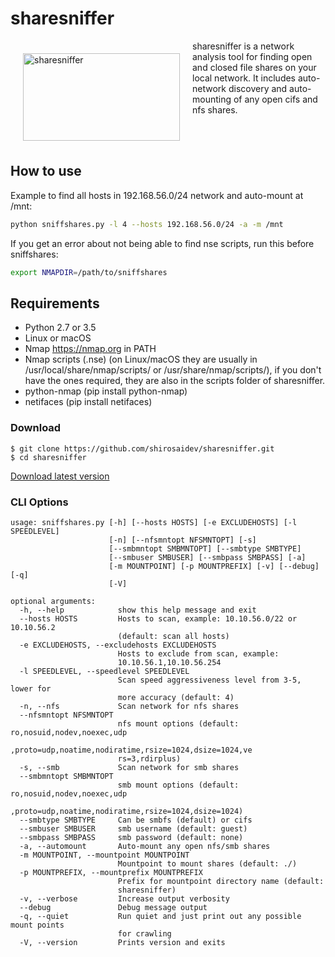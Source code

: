 # sharesniffer
<img src="https://github.com/shirosaidev/diskover/blob/master/docs/sharesniffer.png?raw=true" alt="sharesniffer" width="251" height="140" hspace="20" vspace="20" align="left" />

<p>sharesniffer is a network analysis tool for finding open and closed file shares on your local network. It includes auto-network discovery and auto-mounting of any open cifs and nfs shares.</p><br />
<br />

## How to use

Example to find all hosts in 192.168.56.0/24 network and auto-mount at /mnt:

```sh
python sniffshares.py -l 4 --hosts 192.168.56.0/24 -a -m /mnt
```

If you get an error about not being able to find nse scripts, run this before sniffshares:

```sh
export NMAPDIR=/path/to/sniffshares
```

## Requirements

- Python 2.7 or 3.5
- Linux or macOS
- Nmap https://nmap.org in PATH
- Nmap scripts (.nse) (on Linux/macOS they are usually in /usr/local/share/nmap/scripts/ or /usr/share/nmap/scripts/), if you don't have the ones required, they are also in the scripts folder of sharesniffer.
- python-nmap (pip install python-nmap)
- netifaces (pip install netifaces)

### Download

```shell
$ git clone https://github.com/shirosaidev/sharesniffer.git
$ cd sharesniffer
```
[Download latest version](https://github.com/shirosaidev/sharesniffer/releases/latest)


### CLI Options

```
usage: sniffshares.py [-h] [--hosts HOSTS] [-e EXCLUDEHOSTS] [-l SPEEDLEVEL]
                      [-n] [--nfsmntopt NFSMNTOPT] [-s]
                      [--smbmntopt SMBMNTOPT] [--smbtype SMBTYPE]
                      [--smbuser SMBUSER] [--smbpass SMBPASS] [-a]
                      [-m MOUNTPOINT] [-p MOUNTPREFIX] [-v] [--debug] [-q]
                      [-V]

optional arguments:
  -h, --help            show this help message and exit
  --hosts HOSTS         Hosts to scan, example: 10.10.56.0/22 or 10.10.56.2
                        (default: scan all hosts)
  -e EXCLUDEHOSTS, --excludehosts EXCLUDEHOSTS
                        Hosts to exclude from scan, example:
                        10.10.56.1,10.10.56.254
  -l SPEEDLEVEL, --speedlevel SPEEDLEVEL
                        Scan speed aggressiveness level from 3-5, lower for
                        more accuracy (default: 4)
  -n, --nfs             Scan network for nfs shares
  --nfsmntopt NFSMNTOPT
                        nfs mount options (default: ro,nosuid,nodev,noexec,udp
                        ,proto=udp,noatime,nodiratime,rsize=1024,dsize=1024,ve
                        rs=3,rdirplus)
  -s, --smb             Scan network for smb shares
  --smbmntopt SMBMNTOPT
                        smb mount options (default: ro,nosuid,nodev,noexec,udp
                        ,proto=udp,noatime,nodiratime,rsize=1024,dsize=1024)
  --smbtype SMBTYPE     Can be smbfs (default) or cifs
  --smbuser SMBUSER     smb username (default: guest)
  --smbpass SMBPASS     smb password (default: none)
  -a, --automount       Auto-mount any open nfs/smb shares
  -m MOUNTPOINT, --mountpoint MOUNTPOINT
                        Mountpoint to mount shares (default: ./)
  -p MOUNTPREFIX, --mountprefix MOUNTPREFIX
                        Prefix for mountpoint directory name (default:
                        sharesniffer)
  -v, --verbose         Increase output verbosity
  --debug               Debug message output
  -q, --quiet           Run quiet and just print out any possible mount points
                        for crawling
  -V, --version         Prints version and exits
  ```
